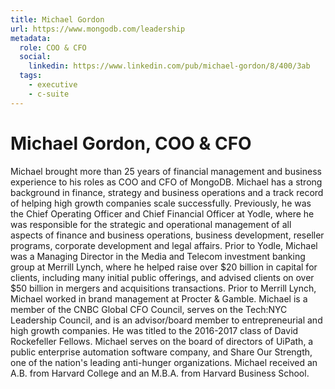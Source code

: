 ```yaml
---
title: Michael Gordon
url: https://www.mongodb.com/leadership
metadata:
  role: COO & CFO
  social:
    linkedin: https://www.linkedin.com/pub/michael-gordon/8/400/3ab
  tags:
    - executive
    - c-suite
---
```


# Michael Gordon, COO & CFO

Michael brought more than 25 years of financial management and business experience to his roles as COO and CFO of MongoDB. Michael has a strong background in finance, strategy and business operations and a track record of helping high growth companies scale successfully. Previously, he was the Chief Operating Officer and Chief Financial Officer at Yodle, where he was responsible for the strategic and operational management of all aspects of finance and business operations, business development, reseller programs, corporate development and legal affairs. Prior to Yodle, Michael was a Managing Director in the Media and Telecom investment banking group at Merrill Lynch, where he helped raise over $20 billion in capital for clients, including many initial public offerings, and advised clients on over $50 billion in mergers and acquisitions transactions. Prior to Merrill Lynch, Michael worked in brand management at Procter & Gamble. Michael is a member of the CNBC Global CFO Council, serves on the Tech:NYC Leadership Council, and is an advisor/board member to entrepreneurial and high growth companies. He was titled to the 2016-2017 class of David Rockefeller Fellows. Michael serves on the board of directors of UiPath, a public enterprise automation software company, and Share Our Strength, one of the nation's leading anti-hunger organizations. Michael received an A.B. from Harvard College and an M.B.A. from Harvard Business School.
